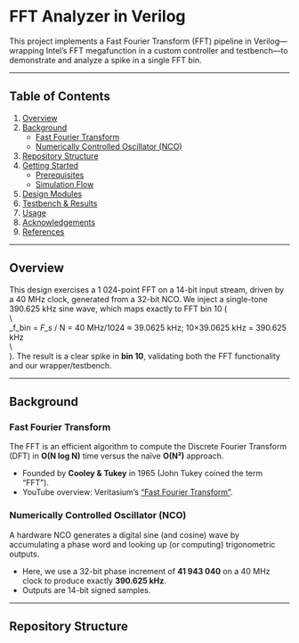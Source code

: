 # FFT Analyzer in Verilog

This project implements a Fast Fourier Transform (FFT) pipeline in Verilog—wrapping Intel’s FFT megafunction in a custom controller and testbench—to demonstrate and analyze a spike in a single FFT bin.

---

## Table of Contents

1. [Overview](#overview)  
2. [Background](#background)  
   - [Fast Fourier Transform](#fast-fourier-transform)  
   - [Numerically Controlled Oscillator (NCO)](#numerically-controlled-oscillator-nco)  
3. [Repository Structure](#repository-structure)  
4. [Getting Started](#getting-started)  
   - [Prerequisites](#prerequisites)  
   - [Simulation Flow](#simulation-flow)  
5. [Design Modules](#design-modules)  
6. [Testbench & Results](#testbench--results)  
7. [Usage](#usage)  
8. [Acknowledgements](#acknowledgements)  
9. [References](#references)  

---

## Overview

This design exercises a 1 024-point FFT on a 14-bit input stream, driven by a 40 MHz clock, generated from a 32-bit NCO. We inject a single-tone 390.625 kHz sine wave, which maps exactly to FFT bin 10 (  
\  
_f_bin = _F_s_ / N = 40 MHz/1024 ≈ 39.0625 kHz; 10×39.0625 kHz = 390.625 kHz  
\  
). The result is a clear spike in **bin 10**, validating both the FFT functionality and our wrapper/testbench.

---

## Background

### Fast Fourier Transform

The FFT is an efficient algorithm to compute the Discrete Fourier Transform (DFT) in **O(N log N)** time versus the naïve **O(N²)** approach.  
- Founded by **Cooley & Tukey** in 1965 (John Tukey coined the term “FFT”).  
- YouTube overview: Veritasium’s [“Fast Fourier Transform”](https://www.youtube.com/watch?v=nmgFG7PUHfo&ab_channel=Veritasium).

### Numerically Controlled Oscillator (NCO)

A hardware NCO generates a digital sine (and cosine) wave by accumulating a phase word and looking up (or computing) trigonometric outputs.  
- Here, we use a 32-bit phase increment of **41 943 040** on a 40 MHz clock to produce exactly **390.625 kHz**.  
- Outputs are 14-bit signed samples.

---

## Repository Structure

